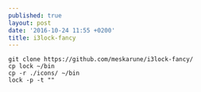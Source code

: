 ```yaml
---
published: true
layout: post
date: '2016-10-24 11:55 +0200'
title: i3lock-fancy
---
```

    git clone https://github.com/meskarune/i3lock-fancy/
    cp lock ~/bin
    cp -r ./icons/ ~/bin
    lock -p -t ""